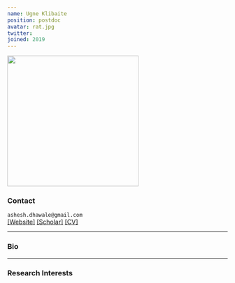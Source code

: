 ```yaml
---
name: Ugne Klibaite
position: postdoc
avatar: rat.jpg
twitter:
joined: 2019
---
```


<img width="300" src="{{site.baseurl}}/images/people/{{page.avatar}}" data-action="zoom">

### Contact

<i class="fa fa-envelope-o"></i>  `ashesh.dhawale@gmail.com`<br>
<i class="fa fa-external-link"></i>
[[Website]](google.com)
[[Scholar]](https://scholar.google.com/citations?user=gb2zS_IAAAAJ&hl=en)
[[CV]](https://www.dropbox.com/)

<hr>

### Bio


<hr>

### Research Interests

